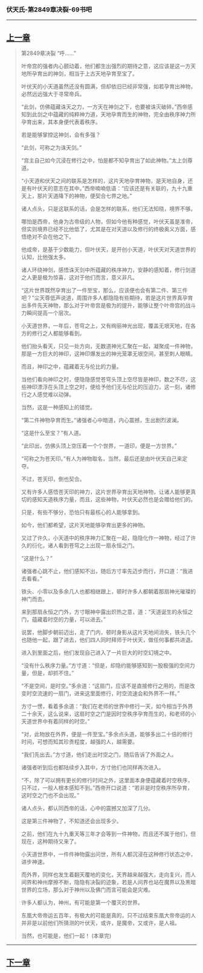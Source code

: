 ### 伏天氏-第2849章决裂-69书吧

--------
[上一章](./291743fcfc2bae02af74baa46b1c5e7e.md)
--------


>
>
>
>第2849章决裂
>“呼……”
>
>叶帝宫的强者内心颤动着，他们都生出强烈的期待之意，这应该是这一方天地所孕育出的神剑，相当于上古天地孕育至宝了。
>
>叶伏天的小天道虽然还没有圆满，但却依旧已经非常强，如若孕育出神物，必然远远强大于寻常帝兵。
>
>“此剑，仿佛蕴藏诛天之力，一方天在神剑之下，也要被诛灭破碎。”西帝感知到此剑之中蕴藏的纯粹神力道，天地孕育而生的神物，完全由秩序神力所孕育出来，其本身便代表着秩序。
>
>若是能够掌控这神剑，会有多强？
>
>“此剑，可称之为诛天剑。”
>
>“宫主自己如今沉浸在修行之中，怕是都不知孕育出了如此神物。”太上剑尊道。
>
>“小天道和伏天之间的联系是怎样的，这片天地孕育神物，是天地自身，还是有叶伏天的意志在其中。”西帝喃喃低语：“应该还是有关联的，九十九重天上，那片天道降下的神物，便契合七界之地。”
>
>诸人点头，只是这联系的话，会是怎样的联系，他们无法知晓，境界不够。
>
>哪怕是西帝，他身为古帝级的人物，但如今他有种感觉，叶伏天虽是准帝，但实则境界已经不比他低了，尤其是在对天道以及修行的终极奥义方面，感悟绝对不会在他之下。
>
>他成帝，是基于少数能力，但叶伏天，是开创小天道，叶伏天对天道世界的认知，比他强太多。
>
>诸人环绕神剑，感悟诛天剑中所蕴藏的秩序神力，安静的感知着，修行剑道之人更是极为惊喜，这对于他们而言，意义非凡。
>
>“这片世界既然孕育出了一件至宝，那么，应该便也会有第二件、第三件吧？”尘天尊低声说道，周围许多人都隐隐有些期待，若是这片世界真孕育出多件先天神物，那么对于叶帝宫是极为的提升，能够让整个叶帝宫的战斗力瞬间提高一个层次。
>
>小天道世界，一年后，苍穹之上，又有绚丽神光出现，覆盖无垠天地，在各方的修行之人都能够看到。
>
>他们抬头看天，只见一处方向，无数道神光汇聚在一起，凝聚成一件神物，那是一方巨大的神印，这神印爆发出的神光笼罩无垠空间，甚至刺人眼睛。
>
>而且，神印之中，蕴藏着无与伦比的力量。
>
>当他们看向神印之时，便隐隐感觉苍穹头顶上空尽皆是神印，数之不尽，这些神印漂浮在头顶上空之时，便给予他们无与伦比的压迫力，这一刻，诸修行之人感觉难以动弹。
>
>当然，这是一种感知上的错觉。
>
>“第二件神物孕育而生。”诸强者心中暗道，内心震撼，生出剧烈波澜。
>
>“这是什么至宝？”有人道。
>
>“此印出，仿佛头顶上空压着一个个世界，一道印，便是一方世界。”
>
>“可称之为苍天印。”有人为神物取名，当然，最后还是由叶伏天自己来定夺。
>
>不过，苍天印，倒也契合。
>
>又有许多人感悟苍天印的神力，这片世界孕育出天地神物，让诸人能够更真切的感知天道秩序力量，而且，这些神物，叶伏天必然也是会赠给他们的。
>
>只是，有些不够分，恐怕只有最核心的人能够拿到。
>
>如今，他们都希望，这片天地能够孕育出更多的神物。
>
>又过了许久，小天道中的秩序神力汇聚在一起，隐隐化作一神物，经过了许久的衍化，诸人看到苍穹之上出现一扇永恒之门。
>
>“这是什么？”
>
>诸强者心跳不止，他们感知不出，随后方寸率先迈步而行，开口道：“我进去看看。”
>
>铁头、小零以及多余几人也都相继跟上，顿时许多人都朝着那扇神光璀璨的神门而去。
>
>来到那扇永恒之门外，方寸眼神中露出炽热之意，道：“天道诞生的永恒之门，蕴藏着时空的力量，可以进去。”
>
>说罢，他脚步朝前迈出，走了门内，顿时身影从这片天地间消失，铁头几个也随他一起，跟了进去，他们四人同时拜师于叶伏天，做任何事都共进退。
>
>进入到里面之后，他们发现自己进入了一片巨大的时空幻境之中。
>
>“没有什么秩序力量。”方寸道：“但是，却隐约能够感知到一股极强的空间力量，但是，却抓不住。”
>
>“不是空间，是时空。”多余道：“这扇门，应该不是直接修行之用的，而是改变时空流速的一扇门，进来这里面修行，时空流速会和外界不一样。”
>
>方寸一愣，看着多余道：“我们在老师的世界中修行一天，如今相当于外界二十余天，这么说来，这扇时空之门是因时空秩序孕育而生的，和老师的小天道世界中有着同样的时空。”
>
>“对，此物放在外界，便是一件至宝。”多余点头道，能够多出二十倍的修行时间，可想而知其珍贵程度，越强的人，越需要。
>
>“我们先出去。”方寸道，他们走出时空之门，随后告诉了外面之人。
>
>诸强者听到后也都陆续步入其中，方寸他们也同样再次进入。
>
>“不，除了可以拥有更长的修行时间之外，这里面本身便蕴藏着时空秩序，只不过，一般人根本感知不到。”西帝开口说道：“若非是时空秩序所孕育，这时空之门也不会出现。”
>
>诸人点头，都认同西帝的话，心中的震撼又加深了几分。
>
>这是第三件神物了，不知道还会出现多少。
>
>之前，他们在九十九重天等三年才会等到一件神物，而且还不属于他们，但现在，这种期待又来了。
>
>小天道世界中，一件件神物露出问世，所有人都沉浸在这种修行状态之中，进步神速。
>
>而外界，同样也发生着翻天覆地的变化，天界越来越强大，走向复兴，而人间界和神州摩擦不断，隐隐有决裂的迹象，若是人间界也站在魔界以及黑暗世界的立场，那么对于神州以及佛门而言可能会是灾难。
>
>许多人都认为，神州，有可能是第一个覆灭的世界。
>
>东凰大帝帝运五百年，有极大的可能是真的，只不过结束东凰大帝帝运的人并非是以前他们所猜测的叶伏天，或许，是魔帝，又或许，是人祖。
>
>当然，也可能是，他们一起！
>(本章完)
>
>

--------
[下一章](./90db9139d5a8b6c84d41805d467a5ff7.md)
--------
